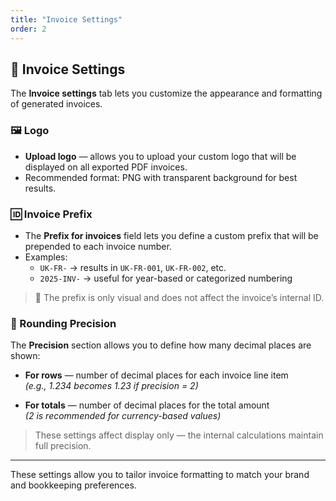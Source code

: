 ```yaml
---
title: "Invoice Settings"
order: 2
---
```


## 🧾 Invoice Settings

The **Invoice settings** tab lets you customize the appearance and formatting of generated invoices.

### 🖼️ Logo

- **Upload logo** — allows you to upload your custom logo that will be displayed on all exported PDF invoices.
- Recommended format: PNG with transparent background for best results.

### 🆔 Invoice Prefix

- The **Prefix for invoices** field lets you define a custom prefix that will be prepended to each invoice number.
- Examples:  
  - `UK-FR-` → results in `UK-FR-001`, `UK-FR-002`, etc.  
  - `2025-INV-` → useful for year-based or categorized numbering

> 📌 The prefix is only visual and does not affect the invoice’s internal ID.

### 🔢 Rounding Precision

The **Precision** section allows you to define how many decimal places are shown:

- **For rows** — number of decimal places for each invoice line item  
  _(e.g., 1.234 becomes 1.23 if precision = 2)_

- **For totals** — number of decimal places for the total amount  
  _(2 is recommended for currency-based values)_

> These settings affect display only — the internal calculations maintain full precision.

---

These settings allow you to tailor invoice formatting to match your brand and bookkeeping preferences.
